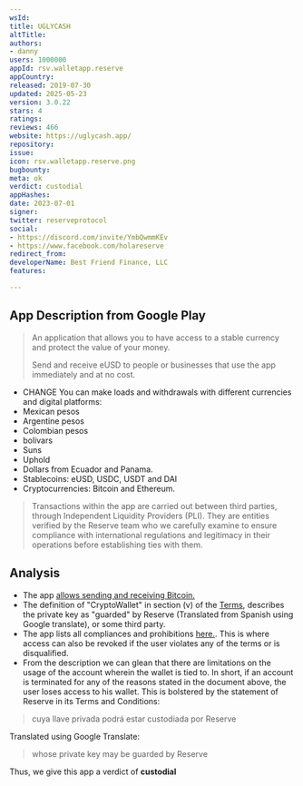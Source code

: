 ```yaml
---
wsId: 
title: UGLYCASH
altTitle: 
authors:
- danny
users: 1000000
appId: rsv.walletapp.reserve
appCountry: 
released: 2019-07-30
updated: 2025-05-23
version: 3.0.22
stars: 4
ratings: 
reviews: 466
website: https://uglycash.app/
repository: 
issue: 
icon: rsv.walletapp.reserve.png
bugbounty: 
meta: ok
verdict: custodial
appHashes: 
date: 2023-07-01
signer: 
twitter: reserveprotocol
social:
- https://discord.com/invite/YmbQwmmKEv
- https://www.facebook.com/holareserve
redirect_from: 
developerName: Best Friend Finance, LLC
features: 

---
```


## App Description from Google Play

> An application that allows you to have access to a stable currency and protect the value of your money.
>
> Send and receive eUSD to people or businesses that use the app immediately and at no cost.
>
- CHANGE
You can make loads and withdrawals with different currencies and digital platforms:
- Mexican pesos
- Argentine pesos
- Colombian pesos
- bolivars
- Suns
- Uphold
- Dollars from Ecuador and Panama.
- Stablecoins: eUSD, USDC, USDT and DAI
- Cryptocurrencies: Bitcoin and Ethereum.

> Transactions within the app are carried out between third parties, through Independent Liquidity Providers (PLI). They are entities verified by the Reserve team who we carefully examine to ensure compliance with international regulations and legitimacy in their operations before establishing ties with them.

## Analysis

- The app [allows sending and receiving Bitcoin.](https://intercom.help/reserve/es/articles/6622001-como-enviar-criptomonedas-en-la-opcion-de-transacciones-btc-eth)
- The definition of "CryptoWallet" in section (v) of the [Terms](https://intercom.help/reserve/es/articles/7207736-terminos-y-condiciones-mexico), describes the private key as "guarded" by Reserve (Translated from Spanish using Google translate), or some third party.
- The app lists all compliances and prohibitions [here.](https://intercom.help/reserve/es/articles/5166389-acuerdo-de-usuario-de-reserve-app). This is where access can also be revoked if the user violates any of the terms or is disqualified.
- From the description we can glean that there are limitations on the usage of the account wherein the wallet is tied to. In short, if an account is terminated for any of the reasons stated in the document above, the user loses access to his wallet. This is bolstered by the statement of Reserve in its Terms and Conditions:

> cuya llave privada podrá estar custodiada por Reserve

Translated using Google Translate:

> whose private key may be guarded by Reserve

Thus, we give this app a verdict of **custodial**
